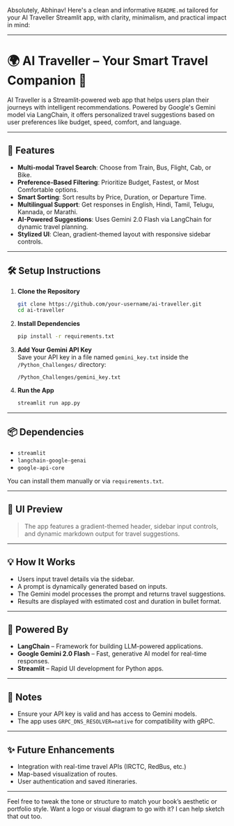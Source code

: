 Absolutely, Abhinav! Here's a clean and informative `README.md` tailored for your AI Traveller Streamlit app, with clarity, minimalism, and practical impact in mind:

---

# 🌍 AI Traveller – Your Smart Travel Companion 🧳

AI Traveller is a Streamlit-powered web app that helps users plan their journeys with intelligent recommendations. Powered by Google's Gemini model via LangChain, it offers personalized travel suggestions based on user preferences like budget, speed, comfort, and language.

---

## 🚀 Features

- **Multi-modal Travel Search**: Choose from Train, Bus, Flight, Cab, or Bike.
- **Preference-Based Filtering**: Prioritize Budget, Fastest, or Most Comfortable options.
- **Smart Sorting**: Sort results by Price, Duration, or Departure Time.
- **Multilingual Support**: Get responses in English, Hindi, Tamil, Telugu, Kannada, or Marathi.
- **AI-Powered Suggestions**: Uses Gemini 2.0 Flash via LangChain for dynamic travel planning.
- **Stylized UI**: Clean, gradient-themed layout with responsive sidebar controls.

---

## 🛠️ Setup Instructions

1. **Clone the Repository**  
   ```bash
   git clone https://github.com/your-username/ai-traveller.git
   cd ai-traveller
   ```

2. **Install Dependencies**  
   ```bash
   pip install -r requirements.txt
   ```

3. **Add Your Gemini API Key**  
   Save your API key in a file named `gemini_key.txt` inside the `/Python_Challenges/` directory:
   ```
   /Python_Challenges/gemini_key.txt
   ```

4. **Run the App**  
   ```bash
   streamlit run app.py
   ```

---

## 📦 Dependencies

- `streamlit`
- `langchain-google-genai`
- `google-api-core`

You can install them manually or via `requirements.txt`.

---

## 📸 UI Preview

> The app features a gradient-themed header, sidebar input controls, and dynamic markdown output for travel suggestions.

---

## 💡 How It Works

- Users input travel details via the sidebar.
- A prompt is dynamically generated based on inputs.
- The Gemini model processes the prompt and returns travel suggestions.
- Results are displayed with estimated cost and duration in bullet format.

---

## 🧠 Powered By

- **LangChain** – Framework for building LLM-powered applications.
- **Google Gemini 2.0 Flash** – Fast, generative AI model for real-time responses.
- **Streamlit** – Rapid UI development for Python apps.

---

## 📌 Notes

- Ensure your API key is valid and has access to Gemini models.
- The app uses `GRPC_DNS_RESOLVER=native` for compatibility with gRPC.

---

## ✨ Future Enhancements

- Integration with real-time travel APIs (IRCTC, RedBus, etc.)
- Map-based visualization of routes.
- User authentication and saved itineraries.

---

Feel free to tweak the tone or structure to match your book’s aesthetic or portfolio style. Want a logo or visual diagram to go with it? I can help sketch that out too.
